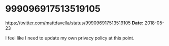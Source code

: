 # 999096917513519105
https://twitter.com/mattdavella/status/999096917513519105
**Date:** 2018-05-23

I feel like I need to update my own privacy policy at this point.
